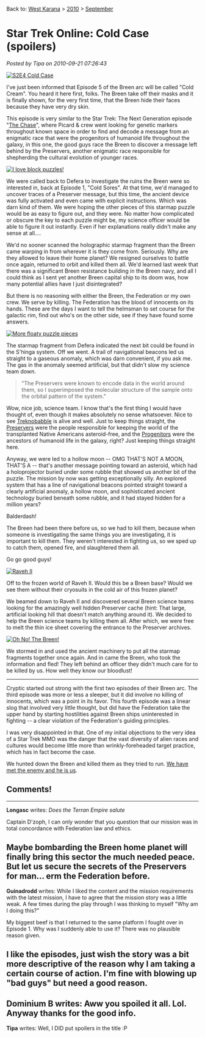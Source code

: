 Back to: [West Karana](/posts/westkarana.md) > [2010](/posts/2010/westkarana.md) > [September](./westkarana.md)
# Star Trek Online: Cold Case (spoilers)

*Posted by Tipa on 2010-09-21 07:26:43*

[![](../../../uploads/2010/09/GameClient-2010-09-18-13-51-31-85-480x306.jpg "S2E4 Cold Case")](../../../uploads/2010/09/GameClient-2010-09-18-13-51-31-85.jpg)

I've just been informed that Episode 5 of the Breen arc will be called "Cold Cream". You heard it here first, folks. The Breen take off their masks and it is finally shown, for the very first time, that the Breen hide their faces because they have very dry skin.

This episode is very similar to the Star Trek: The Next Generation episode "[The Chase](http://en.wikipedia.org/wiki/The_Chase_(Star_Trek:_The_Next_Generation))", where Picard & crew went looking for genetic markers throughout known space in order to find and decode a message from an enigmatic race that were the progenitors of humanoid life throughout the galaxy, in this one, the good guys race the Breen to discover a message left behind by the Preservers, another enigmatic race responsible for shepherding the cultural evolution of younger races.

[![](../../../uploads/2010/09/GameClient-2010-09-18-14-36-56-29-480x384.jpg "I love block puzzles!")](../../../uploads/2010/09/GameClient-2010-09-18-14-36-56-29.jpg)

We were called back to Defera to investigate the ruins the Breen were so interested in, back at Episode 1, "Cold Sores". At that time, we'd managed to uncover traces of a Preserver message, but this time, the ancient device was fully activated and even came with explicit instructions. Which was darn kind of them. We were hoping the other pieces of this starmap puzzle would be as easy to figure out, and they were. No matter how complicated or obscure the key to each puzzle might be, my science officer would be able to figure it out instantly. Even if her explanations really didn't make any sense at all....

We'd no sooner scanned the holographic starmap fragment than the Breen came warping in from wherever it is they come from. Seriously. Why are they allowed to leave their home planet? We resigned ourselves to battle once again, returned to orbit and killed them all. We'd learned last week that there was a significant Breen resistance building in the Breen navy, and all I could think as I sent yet another Breen capital ship to its doom was, how many potential allies have I just disintegrated?

But there is no reasoning with either the Breen, the Federation or my own crew. We serve by killing. The Federation has the blood of innocents on its hands. These are the days I want to tell the helmsman to set course for the galactic rim, find out who's on the other side, see if they have found some answers.

[![](../../../uploads/2010/09/GameClient-2010-09-18-14-47-39-02-480x360.jpg "More floaty puzzle pieces")](../../../uploads/2010/09/GameClient-2010-09-18-14-47-39-02.jpg)

The starmap fragment from Defera indicated the next bit could be found in the S'hinga system. Off we went. A trail of navigational beacons led us straight to a gaseous anomaly, which was darn convenient, if you ask me. The gas in the anomaly seemed artificial, but that didn't slow my science team down.


> "The Preservers were known to encode data in the world around them, so I superimposed the molecular structure of the sample onto the orbital pattern of the system."



Wow, nice job, science team. I know that's the first thing I would have thought of, even though it makes absolutely no sense whatsoever. Nice to see [Treknobabble](http://en.wikipedia.org/wiki/Treknobabble) is alive and well. Just to keep things straight, the [Preservers](http://memory-alpha.org/wiki/Preservers) were the people responsible for keeping the world of the transplanted Native Americans asteroid-free, and the [Progenitors](http://www.statemaster.com/encyclopedia/Progenitors) were the ancestors of humanoid life in the galaxy, right? Just keeping things straight here.

Anyway, we were led to a hollow moon -- OMG THAT'S NOT A MOON, THAT'S A -- that's another message pointing toward an asteroid, which had a holoprojector buried under some rubble that showed us another bit of the puzzle. The mission by now was getting exceptionally silly. An explored system that has a line of navigational beacons pointed straight toward a clearly artificial anomaly, a hollow moon, and sophisticated ancient technology buried beneath some rubble, and it had stayed hidden for a million years?

Balderdash!

The Breen had been there before us, so we had to kill them, because when someone is investigating the same things you are investigating, it is important to kill them. They weren't interested in fighting us, so we sped up to catch them, opened fire, and slaughtered them all.

Go go good guys!

[![](../../../uploads/2010/09/GameClient-2010-09-18-14-19-54-79-480x384.jpg "Raveh II")](../../../uploads/2010/09/GameClient-2010-09-18-14-19-54-79.jpg)

Off to the frozen world of Raveh II. Would this be a Breen base? Would we see them without their cryosuits in the cold air of this frozen planet?

We beamed down to Raveh II and discovered several Breen science teams looking for the amazingly well hidden Preserver cache (hint: That large, artificial looking hill that doesn't match anything around it). We decided to help the Breen science teams by killing them all. After which, we were free to melt the thin ice sheet covering the entrance to the Preserver archives.

[![](../../../uploads/2010/09/GameClient-2010-09-18-14-56-00-67-480x384.jpg "Oh No! The Breen!")](../../../uploads/2010/09/GameClient-2010-09-18-14-56-00-67.jpg)

We stormed in and used the ancient machinery to put all the starmap fragments together once again. And in came the Breen, who took the information and fled! They left behind an officer they didn't much care for to be killed by us. How well they know our bloodlust!

---

Cryptic started out strong with the first two episodes of their Breen arc. The third episode was more or less a sleeper, but it did involve no killing of innocents, which was a point in its favor. This fourth episode was a linear slog that involved very little thought, but did have the Federation take the upper hand by starting hostilities against Breen ships uninterested in fighting -- a clear violation of the Federation's guiding principles. 

I was very disappointed in that. One of my initial objections to the very idea of a Star Trek MMO was the danger that the vast diversity of alien races and cultures would become little more than wrinkly-foreheaded target practice, which has in fact become the case.

We hunted down the Breen and killed them as they tried to run. [We have met the enemy and he is us](http://www.igopogo.com/we_have_met.htm).

## Comments!
---
**Longasc** writes: *Does the Terran Empire salute*

Captain D'zoph, I can only wonder that you question that our mission was in total concordance with Federation law and ethics.

Maybe bombarding the Breen home planet will finally bring this sector the much needed peace. But let us secure the secrets of the Preservers for man... erm the Federation before.
---
**Guinadrodd** writes: While I liked the content and the mission requirements with the latest mission, I have to agree that the mission story was a little weak. A few times during the play through I was thinking to myself "Why am I doing this?"

My biggest beef is that I returned to the same platform I fought over in Episode 1. Why was I suddenly able to use it? There was no plausible reason given.

I like the episodes, just wish the story was a bit more descriptive of the reason why I am taking a certain course of action. I'm fine with blowing up "bad guys" but need a good reason.
---
**Dominium B** writes: Aww you spoiled it all. Lol. Anyway thanks for the good info.
---
**Tipa** writes: Well, I DID put spoilers in the title :P
